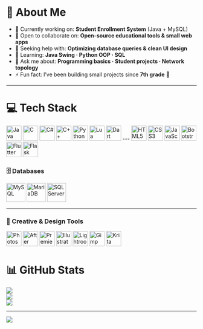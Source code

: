 # 💫 About Me
- 🔭 Currently working on: **Student Enrollment System** (Java + MySQL)  
- 🤝 Open to collaborate on: **Open-source educational tools & small web apps**  
- 🤔 Seeking help with: **Optimizing database queries & clean UI design**  
- 🌱 Learning: **Java Swing · Python OOP · SQL**  
- 💬 Ask me about: **Programming basics · Student projects · Network topology**  
- ⚡ Fun fact: I’ve been building small projects since **7th grade** 🚀  

---

# 💻 Tech Stack
<p align="left">  
  <!-- Programming Languages -->
  <img src="https://cdn.jsdelivr.net/gh/devicons/devicon/icons/java/java-original.svg" width="40" height="40" alt="Java"/>  
  <img src="https://cdn.jsdelivr.net/gh/devicons/devicon/icons/c/c-original.svg" width="40" height="40" alt="C"/>  
  <img src="https://cdn.jsdelivr.net/gh/devicons/devicon/icons/csharp/csharp-original.svg" width="40" height="40" alt="C#"/>  
  <img src="https://cdn.jsdelivr.net/gh/devicons/devicon/icons/cplusplus/cplusplus-original.svg" width="40" height="40" alt="C++"/>  
  <img src="https://cdn.jsdelivr.net/gh/devicons/devicon/icons/python/python-original.svg" width="40" height="40" alt="Python"/>  
  <img src="https://cdn.jsdelivr.net/gh/devicons/devicon/icons/lua/lua-original.svg" width="40" height="40" alt="Lua"/>  
  <img src="https://cdn.jsdelivr.net/gh/devicons/devicon/icons/dart/dart-original.svg" width="40" height="40" alt="Dart"/>  
  ---

  <!-- Web -->
  <img src="https://cdn.jsdelivr.net/gh/devicons/devicon/icons/html5/html5-original.svg" width="40" height="40" alt="HTML5"/>  
  <img src="https://cdn.jsdelivr.net/gh/devicons/devicon/icons/css3/css3-original.svg" width="40" height="40" alt="CSS3"/>  
  <img src="https://cdn.jsdelivr.net/gh/devicons/devicon/icons/javascript/javascript-original.svg" width="40" height="40" alt="JavaScript"/>  
  <img src="https://cdn.jsdelivr.net/gh/devicons/devicon/icons/bootstrap/bootstrap-original.svg" width="40" height="40" alt="Bootstrap"/>  
  <img src="https://cdn.jsdelivr.net/gh/devicons/devicon/icons/flutter/flutter-original.svg" width="40" height="40" alt="Flutter"/>  
  <img src="https://cdn.jsdelivr.net/gh/devicons/devicon/icons/flask/flask-original.svg" width="40" height="40" alt="Flask"/>  
</p>

### 🗄️ Databases  
<p align="left">  
  <img src="https://cdn.jsdelivr.net/gh/devicons/devicon/icons/mysql/mysql-original-wordmark.svg" width="50" height="50" alt="MySQL"/>  
  <img src="https://cdn.jsdelivr.net/gh/devicons/devicon/icons/mariadb/mariadb-original-wordmark.svg" width="50" height="50" alt="MariaDB"/>  
  <img src="https://cdn.jsdelivr.net/gh/devicons/devicon/icons/microsoftsqlserver/microsoftsqlserver-plain-wordmark.svg" width="50" height="50" alt="SQL Server"/>  
</p>  

---

### 🎨 Creative & Design Tools  
<p align="left">  
  <img src="https://cdn.jsdelivr.net/gh/devicons/devicon/icons/photoshop/photoshop-plain.svg" width="40" height="40" alt="Photoshop"/>  
  <img src="https://cdn.jsdelivr.net/gh/devicons/devicon/icons/aftereffects/aftereffects-original.svg" width="40" height="40" alt="After Effects"/>  
  <img src="https://cdn.jsdelivr.net/gh/devicons/devicon/icons/premierepro/premierepro-original.svg" width="40" height="40" alt="Premiere Pro"/>  
  <img src="https://cdn.jsdelivr.net/gh/devicons/devicon/icons/illustrator/illustrator-plain.svg" width="40" height="40" alt="Illustrator"/>  
  <img src="https://upload.wikimedia.org/wikipedia/commons/thumb/b/b6/Adobe_Photoshop_Lightroom_CC_logo.svg/1200px-Adobe_Photoshop_Lightroom_CC_logo.svg.png" width="40" height="40" alt="Lightroom"/>  
  <img src="https://cdn.jsdelivr.net/gh/devicons/devicon/icons/gimp/gimp-original.svg" width="40" height="40" alt="Gimp"/>  
  <img src="https://upload.wikimedia.org/wikipedia/commons/thumb/7/73/Calligrakrita-base.svg/1200px-Calligrakrita-base.svg.png" width="40" height="40" alt="Krita"/>  
</p>  

# 📊 GitHub Stats
![](https://github-readme-stats.vercel.app/api?username=Lazydev69&theme=shadow_blue&hide_border=false&include_all_commits=false&count_private=false)  
![](https://nirzak-streak-stats.vercel.app/?user=Lazydev69&theme=shadow_blue&hide_border=false)  
![](https://github-readme-stats.vercel.app/api/top-langs/?username=Lazydev69&theme=shadow_blue&hide_border=false&include_all_commits=false&count_private=false&layout=compact)  

---

[![](https://visitcount.itsvg.in/api?id=Lazydev69&icon=0&color=0)](https://visitcount.itsvg.in)  

<!-- Profile styled with GPRM ( https://gprm.itsvg.in ) -->
